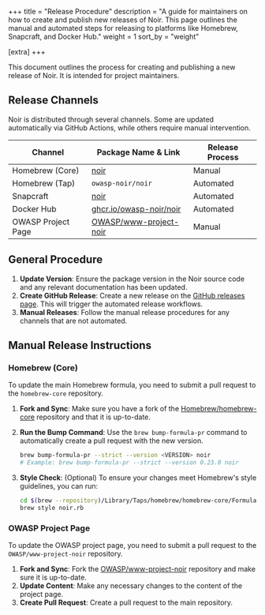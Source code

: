 +++
title = "Release Procedure"
description = "A guide for maintainers on how to create and publish new releases of Noir. This page outlines the manual and automated steps for releasing to platforms like Homebrew, Snapcraft, and Docker Hub."
weight = 1
sort_by = "weight"

[extra]
+++

This document outlines the process for creating and publishing a new release of Noir. It is intended for project maintainers.

## Release Channels

Noir is distributed through several channels. Some are updated automatically via GitHub Actions, while others require manual intervention.

| Channel | Package Name & Link | Release Process |
|---|---|---|
| Homebrew (Core) | [noir](https://formulae.brew.sh/formula/noir) | Manual |
| Homebrew (Tap) | `owasp-noir/noir` | Automated |
| Snapcraft | [noir](https://snapcraft.io/noir) | Automated |
| Docker Hub | [ghcr.io/owasp-noir/noir](https://github.com/owasp-noir/noir/pkgs/container/noir) | Automated |
| OWASP Project Page | [OWASP/www-project-noir](https://github.com/OWASP/www-project-noir) | Manual |

## General Procedure

1.  **Update Version**: Ensure the package version in the Noir source code and any relevant documentation has been updated.
2.  **Create GitHub Release**: Create a new release on the [GitHub releases page](https://github.com/owasp-noir/noir/releases). This will trigger the automated release workflows.
3.  **Manual Releases**: Follow the manual release procedures for any channels that are not automated.

## Manual Release Instructions

### Homebrew (Core)

To update the main Homebrew formula, you need to submit a pull request to the `homebrew-core` repository.

1.  **Fork and Sync**: Make sure you have a fork of the [Homebrew/homebrew-core](https://github.com/Homebrew/homebrew-core) repository and that it is up-to-date.
2.  **Run the Bump Command**: Use the `brew bump-formula-pr` command to automatically create a pull request with the new version.

    ```bash
    brew bump-formula-pr --strict --version <VERSION> noir
    # Example: brew bump-formula-pr --strict --version 0.23.0 noir
    ```

3.  **Style Check**: (Optional) To ensure your changes meet Homebrew's style guidelines, you can run:

    ```bash
    cd $(brew --repository)/Library/Taps/homebrew/homebrew-core/Formula
    brew style noir.rb
    ```

### OWASP Project Page

To update the OWASP project page, you need to submit a pull request to the `OWASP/www-project-noir` repository.

1.  **Fork and Sync**: Fork the [OWASP/www-project-noir](https://github.com/OWASP/www-project-noir) repository and make sure it is up-to-date.
2.  **Update Content**: Make any necessary changes to the content of the project page.
3.  **Create Pull Request**: Create a pull request to the main repository.
